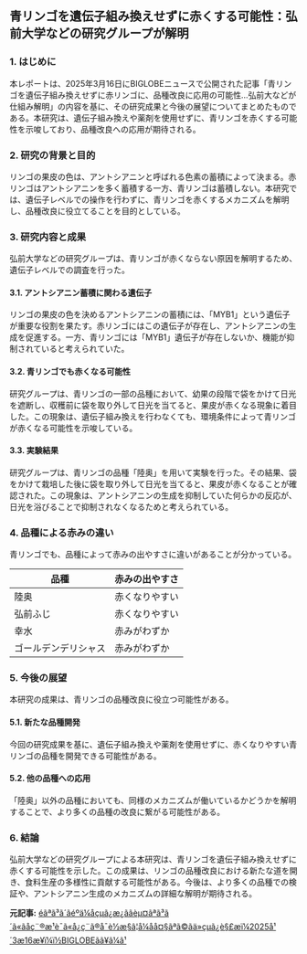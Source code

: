 ## 青リンゴを遺伝子組み換えせずに赤くする可能性：弘前大学などの研究グループが解明

### 1. はじめに

本レポートは、2025年3月16日にBIGLOBEニュースで公開された記事「青リンゴを遺伝子組み換えせずに赤リンゴに、品種改良に応用の可能性…弘前大などが仕組み解明」の内容を基に、その研究成果と今後の展望についてまとめたものである。本研究は、遺伝子組み換えや薬剤を使用せずに、青リンゴを赤くする可能性を示唆しており、品種改良への応用が期待される。

### 2. 研究の背景と目的

リンゴの果皮の色は、アントシアニンと呼ばれる色素の蓄積によって決まる。赤リンゴはアントシアニンを多く蓄積する一方、青リンゴは蓄積しない。本研究では、遺伝子レベルでの操作を行わずに、青リンゴを赤くするメカニズムを解明し、品種改良に役立てることを目的としている。

### 3. 研究内容と成果

弘前大学などの研究グループは、青リンゴが赤くならない原因を解明するため、遺伝子レベルでの調査を行った。

#### 3.1. アントシアニン蓄積に関わる遺伝子

リンゴの果皮の色を決めるアントシアニンの蓄積には、「MYB1」という遺伝子が重要な役割を果たす。赤リンゴにはこの遺伝子が存在し、アントシアニンの生成を促進する。一方、青リンゴには「MYB1」遺伝子が存在しないか、機能が抑制されていると考えられていた。

#### 3.2. 青リンゴでも赤くなる可能性

研究グループは、青リンゴの一部の品種において、幼果の段階で袋をかけて日光を遮断し、収穫前に袋を取り外して日光を当てると、果皮が赤くなる現象に着目した。この現象は、遺伝子組み換えを行わなくても、環境条件によって青リンゴが赤くなる可能性を示唆している。

#### 3.3. 実験結果

研究グループは、青リンゴの品種「陸奥」を用いて実験を行った。その結果、袋をかけて栽培した後に袋を取り外して日光を当てると、果皮が赤くなることが確認された。この現象は、アントシアニンの生成を抑制していた何らかの反応が、日光を浴びることで抑制されなくなるためと考えられている。

### 4. 品種による赤みの違い

青リンゴでも、品種によって赤みの出やすさに違いがあることが分かっている。

| 品種 | 赤みの出やすさ |
| ---------------- | ------------- |
| 陸奥 | 赤くなりやすい |
| 弘前ふじ | 赤くなりやすい |
| 幸水 | 赤みがわずか |
| ゴールデンデリシャス | 赤みがわずか |

### 5. 今後の展望

本研究の成果は、青リンゴの品種改良に役立つ可能性がある。

#### 5.1. 新たな品種開発

今回の研究成果を基に、遺伝子組み換えや薬剤を使用せずに、赤くなりやすい青リンゴの品種を開発できる可能性がある。

#### 5.2. 他の品種への応用

「陸奥」以外の品種においても、同様のメカニズムが働いているかどうかを解明することで、より多くの品種の改良に繋がる可能性がある。

### 6. 結論

弘前大学などの研究グループによる本研究は、青リンゴを遺伝子組み換えせずに赤くする可能性を示した。この成果は、リンゴの品種改良における新たな道を開き、食料生産の多様性に貢献する可能性がある。今後は、より多くの品種での検証や、アントシアニン生成のメカニズムの詳細な解明が期待される。


**元記事:** [éãªã³ã´ãéºä¼å­çµã¿æ¿ããèµ¤ãªã³ã´ã«ãåç¨®æ¹è¯ã«å¿ç¨ã®å¯è½æ§â¦å¼åå¤§ãªã©ãä»çµã¿è§£æï¼2025å¹´3æ16æ¥ï¼ï½BIGLOBEãã¥ã¼ã¹](https://news.biglobe.ne.jp/domestic/0316/ym_250316_7331034236.html)